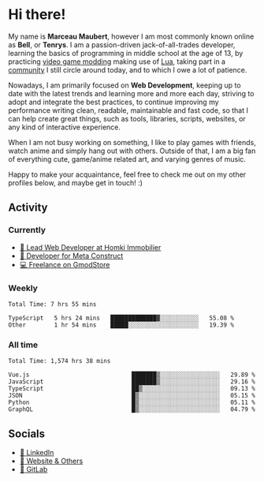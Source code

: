 # Hi there!

My name is **Marceau Maubert**, however I am most commonly known online as **Bell**, or **Tenrys**. I am a passion-driven jack-of-all-trades developer, learning the basics of programming in middle school at the age of 13, by practicing [video game modding](https://garrysmod.com) making use of [Lua](https://lua.org), taking part in a [community](https://metastruct.net) I still circle around today, and to which I owe a lot of patience.

Nowadays, I am primarily focused on **Web Development**, keeping up to date with the latest trends and learning more and more each day, striving to adopt  and integrate the best practices, to continue improving my performance writing clean, readable, maintainable and fast code, so that I can help create great things, such as tools, libraries, scripts, websites, or any kind of interactive experience.

When I am not busy working on something, I like to play games with friends, watch anime and simply hang out with others. Outside of that, I am a big fan of everything cute, game/anime related art, and varying genres of music.

Happy to make your acquaintance, feel free to check me out on my other profiles below, and maybe get in touch! :)

## Activity

### Currently

- [🏢 Lead Web Developer at Homki Immobilier](https://homki-immobilier.com)
- [🎈 Developer for Meta Construct](https://metastruct.net)
- [💻 Freelance on GmodStore](https://www.gmodstore.com/users/Tenrys)

### Weekly
<!--START_SECTION:wakaWeekly-->

```text
Total Time: 7 hrs 55 mins

TypeScript   5 hrs 24 mins   █████████████▓░░░░░░░░░░░   55.08 %
Other        1 hr 54 mins    █████░░░░░░░░░░░░░░░░░░░░   19.39 %
```

<!--END_SECTION:wakaWeekly-->

### All time
<!--START_SECTION:wakaTotal-->

```text
Total Time: 1,574 hrs 38 mins

Vue.js                             ███████▒░░░░░░░░░░░░░░░░░   29.89 %
JavaScript                         ███████▒░░░░░░░░░░░░░░░░░   29.16 %
TypeScript                         ██▒░░░░░░░░░░░░░░░░░░░░░░   09.13 %
JSON                               █▒░░░░░░░░░░░░░░░░░░░░░░░   05.15 %
Python                             █▒░░░░░░░░░░░░░░░░░░░░░░░   05.11 %
GraphQL                            █▒░░░░░░░░░░░░░░░░░░░░░░░   04.79 %
```

<!--END_SECTION:wakaTotal-->

## Socials

- [👔 LinkedIn](https://www.linkedin.com/in/marceau-maubert)
- [🔗 Website & Others](https://bell.moe)
- [🦊 GitLab](https://gitlab.com/Tenrys)
